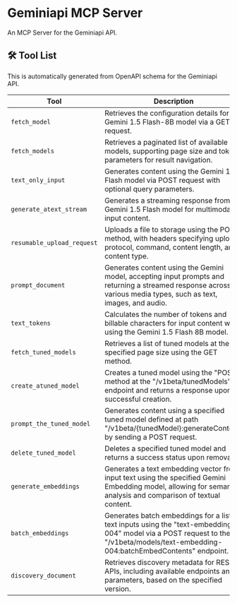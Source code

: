 # Geminiapi MCP Server

An MCP Server for the Geminiapi API.

## 🛠️ Tool List

This is automatically generated from OpenAPI schema for the Geminiapi API.


| Tool | Description |
|------|-------------|
| `fetch_model` | Retrieves the configuration details for the Gemini 1.5 Flash-8B model via a GET request. |
| `fetch_models` | Retrieves a paginated list of available models, supporting page size and token parameters for result navigation. |
| `text_only_input` | Generates content using the Gemini 1.5 Flash model via POST request with optional query parameters. |
| `generate_atext_stream` | Generates a streaming response from the Gemini 1.5 Flash model for multimodal input content. |
| `resumable_upload_request` | Uploads a file to storage using the POST method, with headers specifying upload protocol, command, content length, and content type. |
| `prompt_document` | Generates content using the Gemini model, accepting input prompts and returning a streamed response across various media types, such as text, images, and audio. |
| `text_tokens` | Calculates the number of tokens and billable characters for input content when using the Gemini 1.5 Flash 8B model. |
| `fetch_tuned_models` | Retrieves a list of tuned models at the specified page size using the GET method. |
| `create_atuned_model` | Creates a tuned model using the "POST" method at the "/v1beta/tunedModels" endpoint and returns a response upon successful creation. |
| `prompt_the_tuned_model` | Generates content using a specified tuned model defined at path "/v1beta/{tunedModel}:generateContent" by sending a POST request. |
| `delete_tuned_model` | Deletes a specified tuned model and returns a success status upon removal. |
| `generate_embeddings` | Generates a text embedding vector from input text using the specified Gemini Embedding model, allowing for semantic analysis and comparison of textual content. |
| `batch_embeddings` | Generates batch embeddings for a list of text inputs using the "text-embedding-004" model via a POST request to the "/v1beta/models/text-embedding-004:batchEmbedContents" endpoint. |
| `discovery_document` | Retrieves discovery metadata for REST APIs, including available endpoints and parameters, based on the specified version. |
